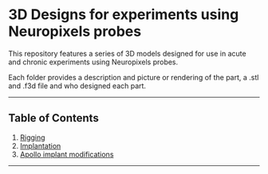 # 3D Designs for experiments using Neuropixels probes

This repository features a series of 3D models designed for use in acute and chronic experiments using Neuropixels probes.

Each folder provides a description and picture or rendering of the part, a .stl and .f3d file and who designed each part.

---

## Table of Contents
1. [Rigging](./Rigging/README.md)  
2. [Implantation](./Implantation/README.md)  
3. [Apollo implant modifications](./Apollo%20implant%20modifications/README.md)  

---




